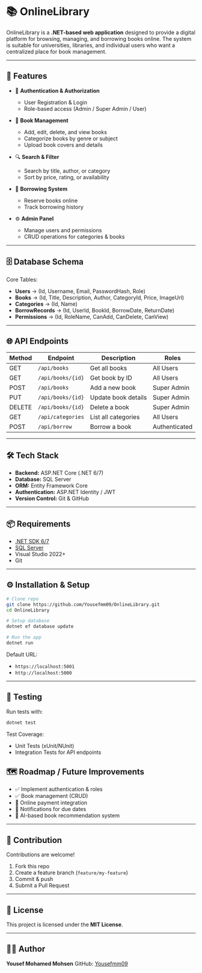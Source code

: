 # 📚 OnlineLibrary

OnlineLibrary is a **.NET-based web application** designed to provide a digital platform for browsing, managing, and borrowing books online. The system is suitable for universities, libraries, and individual users who want a centralized place for book management.

---

## 🚀 Features

* 🔑 **Authentication & Authorization**

  * User Registration & Login
  * Role-based access (Admin / Super Admin / User)

* 📖 **Book Management**

  * Add, edit, delete, and view books
  * Categorize books by genre or subject
  * Upload book covers and details

* 🔍 **Search & Filter**

  * Search by title, author, or category
  * Sort by price, rating, or availability

* 📅 **Borrowing System**

  * Reserve books online
  * Track borrowing history

* ⚙️ **Admin Panel**

  * Manage users and permissions
  * CRUD operations for categories & books

---


## 🗄 Database Schema

Core Tables:

* **Users** → (Id, Username, Email, PasswordHash, Role)
* **Books** → (Id, Title, Description, Author, CategoryId, Price, ImageUrl)
* **Categories** → (Id, Name)
* **BorrowRecords** → (Id, UserId, BookId, BorrowDate, ReturnDate)
* **Permissions** → (Id, RoleName, CanAdd, CanDelete, CanView)

---

## 🌐 API Endpoints

| Method | Endpoint          | Description         | Roles         |
| ------ | ----------------- | ------------------- | ------------- |
| GET    | `/api/books`      | Get all books       | All Users     |
| GET    | `/api/books/{id}` | Get book by ID      | All Users     |
| POST   | `/api/books`      | Add a new book      | Super Admin   |
| PUT    | `/api/books/{id}` | Update book details | Super Admin   |
| DELETE | `/api/books/{id}` | Delete a book       | Super Admin   |
| GET    | `/api/categories` | List all categories | All Users     |
| POST   | `/api/borrow`     | Borrow a book       | Authenticated |

---

## 🛠 Tech Stack

* **Backend:** ASP.NET Core (.NET 6/7)
* **Database:** SQL Server
* **ORM:** Entity Framework Core
* **Authentication:** ASP.NET Identity / JWT
* **Version Control:** Git & GitHub

---

## 📦 Requirements

* [.NET SDK 6/7](https://dotnet.microsoft.com/download)
* [SQL Server](https://www.microsoft.com/en-us/sql-server)
* Visual Studio 2022+
* Git

---

## ⚙️ Installation & Setup

```bash
# Clone repo
git clone https://github.com/Yousefmm09/OnlineLibrary.git
cd OnlineLibrary

# Setup database
dotnet ef database update

# Run the app
dotnet run
```

Default URL:

* `https://localhost:5001`
* `http://localhost:5000`

---

## 🧪 Testing

Run tests with:

```bash
dotnet test
```

Test Coverage:

* Unit Tests (xUnit/NUnit)
* Integration Tests for API endpoints



## 🗺 Roadmap / Future Improvements

* ✅ Implement authentication & roles
* ✅ Book management (CRUD)
* 🚧 Online payment integration
* 🚧 Notifications for due dates
* 🚧 AI-based book recommendation system

---

## 🤝 Contribution

Contributions are welcome!

1. Fork this repo
2. Create a feature branch (`feature/my-feature`)
3. Commit & push
4. Submit a Pull Request

---

## 📜 License

This project is licensed under the **MIT License**.

---

## 👨‍💻 Author

**Yousef Mohamed Mohsen**
GitHub: [Yousefmm09](https://github.com/Yousefmm09)

